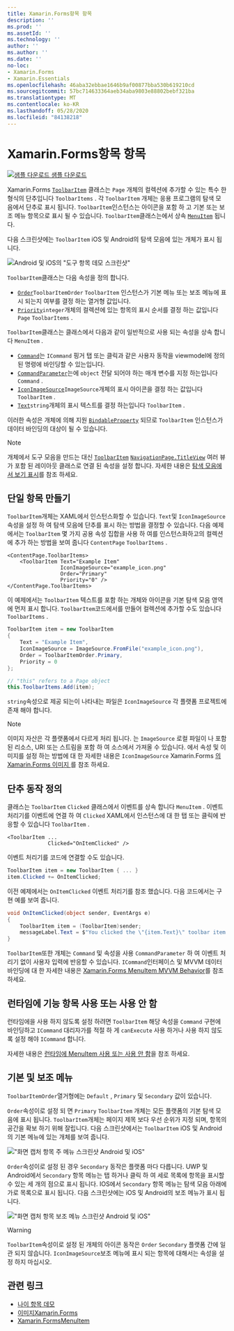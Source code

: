 ```yaml
---
title: Xamarin.Forms항목 항목
description: ''
ms.prod: ''
ms.assetId: ''
ms.technology: ''
author: ''
ms.author: ''
ms.date: ''
no-loc:
- Xamarin.Forms
- Xamarin.Essentials
ms.openlocfilehash: 46aba32ebbae1646b9af00877bba530b619210cd
ms.sourcegitcommit: 57bc714633364aeb34aba9803e88802bebf321ba
ms.translationtype: MT
ms.contentlocale: ko-KR
ms.lasthandoff: 05/28/2020
ms.locfileid: "84138218"
---
```

# <a name="xamarinforms-toolbaritem"></a>Xamarin.Forms항목 항목

[![샘플 다운로드](~/media/shared/download.png) 샘플 다운로드](https://docs.microsoft.com/samples/xamarin/xamarin-forms-samples/userinterface-toolbaritem/)

Xamarin.Forms [`ToolbarItem`](xref:Xamarin.Forms.ToolbarItem) 클래스는 `Page` 개체의 컬렉션에 추가할 수 있는 특수 한 형식의 단추입니다 `ToolbarItems` . 각 `ToolbarItem` 개체는 응용 프로그램의 탐색 모음에서 단추로 표시 됩니다. `ToolbarItem`인스턴스는 아이콘을 포함 하 고 기본 또는 보조 메뉴 항목으로 표시 될 수 있습니다. `ToolbarItem`클래스는에서 상속 [`MenuItem`](xref:Xamarin.Forms.MenuItem) 됩니다.

다음 스크린샷에는 `ToolbarItem` iOS 및 Android의 탐색 모음에 있는 개체가 표시 됩니다.

![Android 및 iOS의 "도구 항목 데모 스크린샷"](toolbaritem-images/toolbaritem-device-screenshot.png "Android 및 iOS의 도구 모음의 항목 데모 스크린샷")

`ToolbarItem`클래스는 다음 속성을 정의 합니다.

* [`Order`](xref:Xamarin.Forms.ToolbarItem.Order)`ToolbarItemOrder` `ToolbarItem` 인스턴스가 기본 메뉴 또는 보조 메뉴에 표시 되는지 여부를 결정 하는 열거형 값입니다.
* [`Priority`](xref:Xamarin.Forms.ToolbarItem.Priority)`integer`개체의 컬렉션에 있는 항목의 표시 순서를 결정 하는 값입니다 `Page` `ToolbarItems` .

`ToolbarItem`클래스는 클래스에서 다음과 같이 일반적으로 사용 되는 속성을 상속 합니다 `MenuItem` .

* [`Command`](xref:Xamarin.Forms.MenuItem.Command)는 `ICommand` 핑거 탭 또는 클릭과 같은 사용자 동작을 viewmodel에 정의 된 명령에 바인딩할 수 있는입니다.
* [`CommandParameter`](xref:Xamarin.Forms.MenuItem.CommandParameter)는에 `object` 전달 되어야 하는 매개 변수를 지정 하는입니다 `Command` .
* [`IconImageSource`](xref:Xamarin.Forms.MenuItem.IconImageSource)`ImageSource`개체의 표시 아이콘을 결정 하는 값입니다 `ToolbarItem` .
* [`Text`](xref:Xamarin.Forms.MenuItem.Text)`string`개체의 표시 텍스트를 결정 하는입니다 `ToolbarItem` .

이러한 속성은 개체에 의해 지원 [`BindableProperty`](xref:Xamarin.Forms.BindableProperty) 되므로 `ToolbarItem` 인스턴스가 데이터 바인딩의 대상이 될 수 있습니다.

> [!NOTE]
> 개체에서 도구 모음을 만드는 대신 [`ToolbarItem`](xref:Xamarin.Forms.ToolbarItem) [`NavigationPage.TitleView`](xref:Xamarin.Forms.NavigationPage.TitleViewProperty) 여러 뷰가 포함 된 레이아웃 클래스로 연결 된 속성을 설정 합니다. 자세한 내용은 [탐색 모음에서 보기 표시](~/xamarin-forms/app-fundamentals/navigation/hierarchical.md#displaying-views-in-the-navigation-bar)를 참조 하세요.

## <a name="create-a-toolbaritem"></a>단일 항목 만들기

`ToolbarItem`개체는 XAML에서 인스턴스화할 수 있습니다. `Text`및 `IconImageSource` 속성을 설정 하 여 탐색 모음에 단추를 표시 하는 방법을 결정할 수 있습니다. 다음 예제에서는 `ToolbarItem` 몇 가지 공용 속성 집합을 사용 하 여를 인스턴스화하고의 컬렉션에 추가 하는 방법을 보여 줍니다 `ContentPage` `ToolbarItems` .

```xaml
<ContentPage.ToolbarItems>
    <ToolbarItem Text="Example Item"
                 IconImageSource="example_icon.png"
                 Order="Primary"
                 Priority="0" />
</ContentPage.ToolbarItems>
```

이 예제에서는 `ToolbarItem` 텍스트를 포함 하는 개체와 아이콘을 기본 탐색 모음 영역에 먼저 표시 합니다. `ToolbarItem`코드에서를 만들어 컬렉션에 추가할 수도 있습니다 `ToolbarItems` .

```csharp
ToolbarItem item = new ToolbarItem
{
    Text = "Example Item",
    IconImageSource = ImageSource.FromFile("example_icon.png"),
    Order = ToolbarItemOrder.Primary,
    Priority = 0
};

// "this" refers to a Page object
this.ToolbarItems.Add(item);
```

`string`속성으로 제공 되는이 나타내는 파일은 `IconImageSource` 각 플랫폼 프로젝트에 존재 해야 합니다.

> [!NOTE]
> 이미지 자산은 각 플랫폼에서 다르게 처리 됩니다. 는 `ImageSource` 로컬 파일이 나 포함 된 리소스, URI 또는 스트림을 포함 하 여 소스에서 가져올 수 있습니다. 에서 속성 및 이미지를 설정 하는 방법에 대 한 자세한 내용은 `IconImageSource` Xamarin.Forms [의 Xamarin.Forms 이미지 ](~/xamarin-forms/user-interface/images.md)를 참조 하세요.

## <a name="define-button-behavior"></a>단추 동작 정의

클래스는 `ToolbarItem` `Clicked` 클래스에서 이벤트를 상속 합니다 `MenuItem` . 이벤트 처리기를 이벤트에 연결 하 여 `Clicked` XAML에서 인스턴스에 대 한 탭 또는 클릭에 반응할 수 있습니다 `ToolbarItem` .

```xaml
<ToolbarItem ...
             Clicked="OnItemClicked" />
```

이벤트 처리기를 코드에 연결할 수도 있습니다.

```csharp
ToolbarItem item = new ToolbarItem { ... }
item.Clicked += OnItemClicked;
```

이전 예제에서는 `OnItemClicked` 이벤트 처리기를 참조 했습니다. 다음 코드에서는 구현 예를 보여 줍니다.

```csharp
void OnItemClicked(object sender, EventArgs e)
{
    ToolbarItem item = (ToolbarItem)sender;
    messageLabel.Text = $"You clicked the \"{item.Text}\" toolbar item.";
}
```

`ToolbarItem`또한 개체는 `Command` 및 속성을 사용 `CommandParameter` 하 여 이벤트 처리기 없이 사용자 입력에 반응할 수 있습니다. `ICommand`인터페이스 및 MVVM 데이터 바인딩에 대 한 자세한 내용은 [ Xamarin.Forms MenuItem MVVM Behavior](~/xamarin-forms/user-interface/menuitem.md#define-menuitem-behavior-with-mvvm)를 참조 하세요.

## <a name="enable-or-disable-a-toolbaritem-at-runtime"></a>런타임에 기능 항목 사용 또는 사용 안 함

런타임에을 사용 하지 않도록 설정 하려면 `ToolbarItem` 해당 속성을 `Command` 구현에 바인딩하고 `ICommand` 대리자가를 적절 하 게 `canExecute` 사용 하거나 사용 하지 않도록 설정 해야 `ICommand` 합니다.

자세한 내용은 [런타임에 MenuItem 사용 또는 사용 안 함](menuitem.md#enable-or-disable-a-menuitem-at-runtime)을 참조 하세요.

## <a name="primary-and-secondary-menus"></a>기본 및 보조 메뉴

`ToolbarItemOrder`열거형에는 `Default` , `Primary` 및 `Secondary` 값이 있습니다.

`Order`속성이로 설정 되 면 `Primary` `ToolbarItem` 개체는 모든 플랫폼의 기본 탐색 모음에 표시 됩니다. `ToolbarItem`개체는 페이지 제목 보다 우선 순위가 지정 되며, 항목의 공간을 확보 하기 위해 잘립니다. 다음 스크린샷에서는 `ToolbarItem` iOS 및 Android의 기본 메뉴에 있는 개체를 보여 줍니다.

!["화면 캡처 항목 주 메뉴 스크린샷 Android 및 iOS"](toolbaritem-images/toolbaritem-primary-menu.png "도구 모음의 항목 기본 메뉴 스크린샷 (Android 및 iOS)")

`Order`속성이로 설정 된 경우 `Secondary` 동작은 플랫폼 마다 다릅니다. UWP 및 Android에서 `Secondary` 항목 메뉴는 탭 하거나 클릭 하 여 세로 목록에 항목을 표시할 수 있는 세 개의 점으로 표시 됩니다. IOS에서 `Secondary` 항목 메뉴는 탐색 모음 아래에 가로 목록으로 표시 됩니다. 다음 스크린샷에는 iOS 및 Android의 보조 메뉴가 표시 됩니다.

!["화면 캡처 항목 보조 메뉴 스크린샷 Android 및 iOS"](toolbaritem-images/toolbaritem-secondary-menu.png "도구 모음의 항목 보조 메뉴 스크린샷 (Android 및 iOS)")

> [!WARNING]
> `ToolbarItem`속성이로 설정 된 개체의 아이콘 동작은 `Order` `Secondary` 플랫폼 간에 일관 되지 않습니다. `IconImageSource`보조 메뉴에 표시 되는 항목에 대해서는 속성을 설정 하지 마십시오.

## <a name="related-links"></a>관련 링크

* [나이 항목 데모](https://docs.microsoft.com/samples/xamarin/xamarin-forms-samples/userinterface-toolbaritem/)
* [이미지Xamarin.Forms](~/xamarin-forms/user-interface/images.md)
* [Xamarin.FormsMenuItem](~/xamarin-forms/user-interface/menuitem.md)
